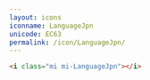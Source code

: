 ```yaml
---
layout: icons
iconname: LanguageJpn
unicode: EC63
permalink: /icon/LanguageJpn/
---
```


``` html
<i class="mi mi-LanguageJpn"></i>
```
